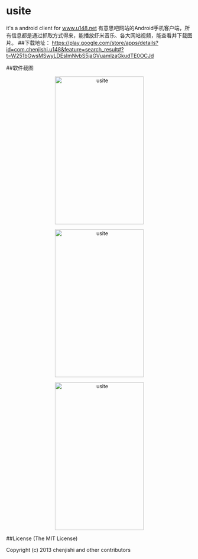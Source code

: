 usite
=====

it's a android client for www.u148.net
有意思吧网站的Android手机客户端，所有信息都是通过抓取方式得来，能播放虾米音乐、各大网站视频，能查看并下载图片。
##下载地址：
https://play.google.com/store/apps/details?id=com.chenjishi.u148&feature=search_result#?t=W251bGwsMSwyLDEsImNvbS5jaGVuamlzaGkudTE0OCJd

##软件截图
<p align="center">
  <img src="https://raw.github.com/chenjishi/usite/master/1_framed.png?raw=true" 
  alt="usite" height="400" width="240"/>
</p>
<p align="center">
  <img src="https://raw.github.com/chenjishi/usite/master/2_framed.png?raw=true" 
  alt="usite" height="400" width="240"/>
</p>
<p align="center">
  <img src="https://raw.github.com/chenjishi/usite/master/3_framed.png?raw=true" 
  alt="usite" height="400" width="240"/>
</p>

##License
(The MIT License)

Copyright (c) 2013 chenjishi and other contributors




